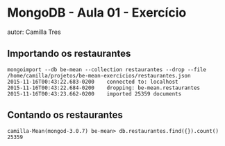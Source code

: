 # MongoDB - Aula 01 - Exercício
autor: Camilla Tres

## Importando os restaurantes

    mongoimport --db be-mean --collection restaurantes --drop --file /home/camilla/projetos/be-mean-exercicios/restaurantes.json
    2015-11-16T00:43:22.683-0200	connected to: localhost
    2015-11-16T00:43:22.684-0200	dropping: be-mean.restaurantes
    2015-11-16T00:43:23.662-0200	imported 25359 documents

## Contando os restaurantes

    camilla-Mean(mongod-3.0.7) be-mean> db.restaurantes.find({}).count()
    25359
